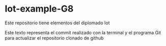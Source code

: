 # Iot-example-G8
Este repositorio tiene elementos del diplomado Iot

Este texto representa el commit realizado con la terminal y el programa Git para actualizar el repositorio clonado de github
